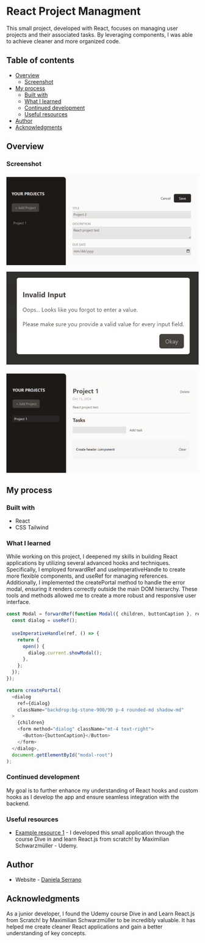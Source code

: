 # React Project Managment

This small project, developed with React, focuses on managing user projects and their associated tasks. By leveraging components, I was able to achieve cleaner and more organized code.

## Table of contents

- [Overview](#overview)
  - [Screenshot](#screenshot)
- [My process](#my-process)
  - [Built with](#built-with)
  - [What I learned](#what-i-learned)
  - [Continued development](#continued-development)
  - [Useful resources](#useful-resources)
- [Author](#author)
- [Acknowledgments](#acknowledgments)

## Overview

### Screenshot

![](./src/assets/create_project_screenshot.png)

![](./src/assets/modal_error_screenshot.png)

![](./src/assets/create_task_screenshot.png)

## My process

### Built with

- React
- CSS Tailwind

### What I learned

While working on this project, I deepened my skills in building React applications by utilizing several advanced hooks and techniques. Specifically, I employed forwardRef and useImperativeHandle to create more flexible components, and useRef for managing references. Additionally, I implemented the createPortal method to handle the error modal, ensuring it renders correctly outside the main DOM hierarchy. These tools and methods allowed me to create a more robust and responsive user interface.

```js
const Modal = forwardRef(function Modal({ children, buttonCaption }, ref) {
  const dialog = useRef();

  useImperativeHandle(ref, () => {
    return {
      open() {
        dialog.current.showModal();
      },
    };
  });
});
```

```js
return createPortal(
  <dialog
    ref={dialog}
    className="backdrop:bg-stone-900/90 p-4 rounded-md shadow-md"
  >
    {children}
    <form method="dialog" className="mt-4 text-right">
      <Button>{buttonCaption}</Button>
    </form>
  </dialog>,
  document.getElementById("modal-root")
);
```

### Continued development

My goal is to further enhance my understanding of React hooks and custom hooks as I develop the app and ensure seamless integration with the backend.

### Useful resources

- [Example resource 1](https://www.udemy.com) - I developed this small application through the course Dive in and learn React.js from scratch! by Maximilian Schwarzmüller - Udemy.

## Author

- Website - [Daniela Serrano](https://github.com/danielaser)

## Acknowledgments

As a junior developer, I found the Udemy course Dive in and Learn React.js from Scratch! by Maximilian Schwarzmüller to be incredibly valuable. It has helped me create cleaner React applications and gain a better understanding of key concepts.
